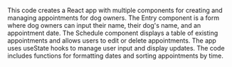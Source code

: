 This code creates a React app with multiple components for creating and managing appointments for dog owners. The Entry component is a form where dog owners can input their name, their dog's name, and an appointment date. The Schedule component displays a table of existing appointments and allows users to edit or delete appointments. The app uses useState hooks to manage user input and display updates. The code includes functions for formatting dates and sorting appointments by time.
